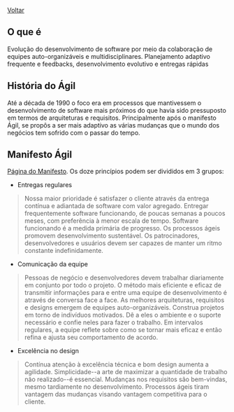 [Voltar](../index.md)

## O que é
Evolução do desenvolvimento de software por meio da colaboração de equipes auto-organizáveis e multidisciplinares.
Planejamento adaptivo frequente e feedbacks, desenvolvimento evolutivo e entregas rápidas

## História do Ágil
Até a década de 1990 o foco era em processos que mantivessem o desenvolvimento de software mais próximos do que havia sido pressuposto em termos de arquiteturas e requisitos. Principalmente após o manifesto Ágil, se propôs a ser mais adaptivo as várias mudanças que o mundo dos negócios tem sofrido com o passar do tempo.

## Manifesto Ágil
[Página do Manifesto](http://agilemanifesto.org/iso/ptbr/manifesto.html).
Os doze princípios podem ser divididos em 3 grupos:
- Entregas regulares
> Nossa maior prioridade é satisfazer o cliente através da entrega contínua e adiantada de software com valor agregado.
> Entregar frequentemente software funcionando, de poucas semanas a poucos meses, com preferência à menor escala de tempo.
> Software funcionando é a medida primária de progresso.
> Os processos ágeis promovem desenvolvimento sustentável. Os patrocinadores, desenvolvedores e usuários devem ser capazes de manter um ritmo constante indefinidamente.

- Comunicação da equipe
> Pessoas de negócio e desenvolvedores devem trabalhar diariamente em conjunto por todo o projeto.
> O método mais eficiente e eficaz de transmitir informações para e entre uma equipe de desenvolvimento é através de conversa face a face.
> As melhores arquiteturas, requisitos e designs emergem de equipes auto-organizáveis.
> Construa projetos em torno de indivíduos motivados. Dê a eles o ambiente e o suporte necessário e confie neles para fazer o trabalho.
> Em intervalos regulares, a equipe reflete sobre como se tornar mais eficaz e então refina e ajusta seu comportamento de acordo.

- Excelência no design
> Contínua atenção à excelência técnica e bom design aumenta a agilidade.
> Simplicidade--a arte de maximizar a quantidade de trabalho não realizado--é essencial.
> Mudanças nos requisitos são bem-vindas, mesmo tardiamente no desenvolvimento. Processos ágeis tiram vantagem das mudanças visando vantagem competitiva para o cliente.


